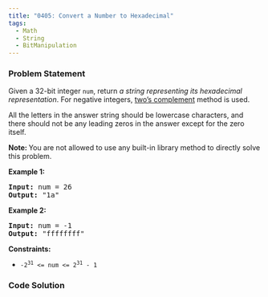 ```yaml
---
title: "0405: Convert a Number to Hexadecimal"
tags:
  - Math
  - String
  - BitManipulation
---
```

### Problem Statement

<p>Given a 32-bit integer <code>num</code>, return <em>a string representing its hexadecimal representation</em>. For negative integers, <a href="https://en.wikipedia.org/wiki/Two%27s_complement" target="_blank">two&rsquo;s complement</a> method is used.</p>

<p>All the letters in the answer string should be lowercase characters, and there should not be any leading zeros in the answer except for the zero itself.</p>

<p><strong>Note: </strong>You are not allowed to use any built-in library method to directly solve this problem.</p>


<p><strong class="example">Example 1:</strong></p>
<pre><strong>Input:</strong> num = 26
<strong>Output:</strong> "1a"
</pre><p><strong class="example">Example 2:</strong></p>
<pre><strong>Input:</strong> num = -1
<strong>Output:</strong> "ffffffff"
</pre>

<p><strong>Constraints:</strong></p>

<ul>
	<li><code>-2<sup>31</sup> &lt;= num &lt;= 2<sup>31</sup> - 1</code></li>
</ul>


### Code Solution

```python

```
